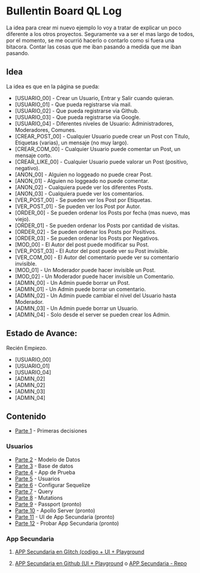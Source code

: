 # Bullentin Board QL Log

La idea para crear mi nuevo ejemplo lo voy a tratar de explicar un poco diferente a los otros proyectos.
Seguramente va a ser el mas largo de todos, por el momento, se me ocurrió hacerlo o contarlo como si fuera una bitacora.
Contar las cosas que me iban pasando a medida que me iban pasando. 

## Idea

La idea es que en la página se pueda:

* [USUARIO_00] - Crear un Usuario, Entrar y Salir cuando quieran.
* [USUARIO_01] - Que pueda registrarse via mail.
* [USUARIO_02] - Que pueda registrarse via Github.
* [USUARIO_03] - Que pueda registrarse via Google.
* [USUARIO_04] - Diferentes niveles de Usuario: Administradores, Moderadores, Comunes.
* [CREAR_POST_00] - Cualquier Usuario puede crear un Post con Titulo, Etiquetas (varias), un mensaje (no muy largo).
* [CREAR_COM_00] - Cualquier Usuario puede comentar un Post, un mensaje corto.
* [CREAR_LIKE_00] - Cualquier Usuario puede valorar un Post (positivo, negativo).
* [ANON_00] - Alguien no loggeado no puede crear Post.
* [ANON_01] - Alguien no loggeado no puede comentar.
* [ANON_02] - Cualquiera puede ver los diferentes Posts.
* [ANON_03] - Cualquiera puede ver los comentarios.
* [VER_POST_00] - Se pueden ver los Post por Etiquetas.
* [VER_POST_01] - Se pueden ver los Post por Autor.
* [ORDER_00] - Se pueden ordenar los Posts por fecha (mas nuevo, mas viejo).
* [ORDER_01] - Se pueden ordenar los Posts por cantidad de visitas.
* [ORDER_02] - Se pueden ordenar los Posts por Positivos.
* [ORDER_03] - Se pueden ordenar los Posts por Negativos.
* [MOD_00] - El Autor del post puede modificar su Post.
* [VER_POST_03] - El Autor del post puede ver su Post invisible.
* [VER_COM_00] - El Autor del comentario puede ver su comentario invisible.
* [MOD_01] - Un Moderador puede hacer invisible un Post.
* [MOD_02] - Un Moderador puede hacer invisible un Comentario.
* [ADMIN_00] - Un Admin puede borrar un Post.
* [ADMIN_01] - Un Admin puede borrar un comentario.
* [ADMIN_02] - Un Admin puede cambiar el nivel del Usuario hasta Moderador.
* [ADMIN_03] - Un Admin puede borrar un Usuario.
* [ADMIN_04] - Solo desde el server se pueden crear los Admin.

## Estado de Avance:

Recién Empiezo.

* [USUARIO_00]
* [USUARIO_01]
* [USUARIO_04]
* [ADMIN_02]
* [ADMIN_02]
* [ADMIN_03]
* [ADMIN_04]

## Contenido

* [Parte 1](https://github.com/gastonpereyra/bulletin_board_QL/blob/master/docs/blog/01.md) - Primeras decisiones

### Usuarios

* [Parte 2](https://github.com/gastonpereyra/bulletin_board_QL/blob/master/docs/blog/02.md) - Modelo de Datos
* [Parte 3](https://github.com/gastonpereyra/bulletin_board_QL/blob/master/docs/blog/03.md) - Base de datos
* [Parte 4](https://github.com/gastonpereyra/bulletin_board_QL/blob/master/docs/blog/04.md) - App de Prueba
* [Parte 5](https://github.com/gastonpereyra/bulletin_board_QL/blob/master/docs/blog/05.md) - Usuarios
* [Parte 6](https://github.com/gastonpereyra/bulletin_board_QL/blob/master/docs/blog/06.md) - Configurar Sequelize
* [Parte 7](https://github.com/gastonpereyra/bulletin_board_QL/blob/master/docs/blog/07.md) - Query
* [Parte 8](https://github.com/gastonpereyra/bulletin_board_QL/blob/master/docs/blog/08.md) - Mutations
* [Parte 9](https://github.com/gastonpereyra/bulletin_board_QL/blob/master/docs/blog/09.md) - Passport (pronto)
* [Parte 10](https://github.com/gastonpereyra/bulletin_board_QL/blob/master/docs/blog/10.md) - Apollo Server (pronto)
* [Parte 11](https://github.com/gastonpereyra/bulletin_board_QL/blob/master/docs/blog/11.md) - UI de App Secundaria (pronto)
* [Parte 12](https://github.com/gastonpereyra/bulletin_board_QL/blob/master/docs/blog/11.md) - Probar App Secundaria (pronto)

### App Secundaria

1. [APP Secundaria en Glitch (codigo + UI + Playground](https://glitch.com/~user-playground)

2. [APP Secundaria en Github (UI + Playground](https://gastonpereyra.github.io/user_playground/) o [APP Secundaria - Repo](https://github.com/gastonpereyra/user_playground)

